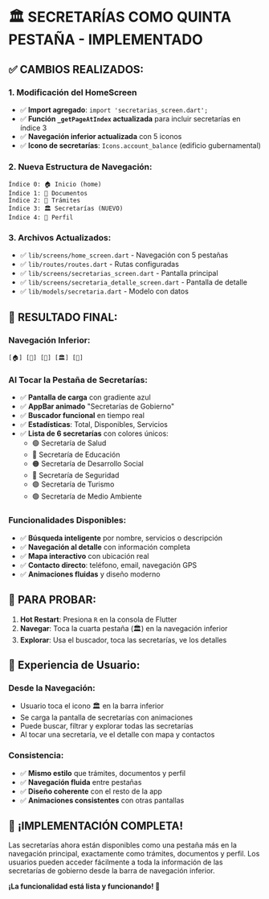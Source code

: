 # 🏛️ SECRETARÍAS COMO QUINTA PESTAÑA - IMPLEMENTADO

## ✅ **CAMBIOS REALIZADOS:**

### **1. Modificación del HomeScreen**
- ✅ **Import agregado**: `import 'secretarias_screen.dart';`
- ✅ **Función `_getPageAtIndex` actualizada** para incluir secretarías en índice 3
- ✅ **Navegación inferior actualizada** con 5 iconos
- ✅ **Icono de secretarías**: `Icons.account_balance` (edificio gubernamental)

### **2. Nueva Estructura de Navegación:**
```
Índice 0: 🏠 Inicio (home)
Índice 1: 📁 Documentos 
Índice 2: 📄 Trámites
Índice 3: 🏛️ Secretarías (NUEVO)
Índice 4: 👤 Perfil
```

### **3. Archivos Actualizados:**
- ✅ `lib/screens/home_screen.dart` - Navegación con 5 pestañas
- ✅ `lib/routes/routes.dart` - Rutas configuradas
- ✅ `lib/screens/secretarias_screen.dart` - Pantalla principal
- ✅ `lib/screens/secretaria_detalle_screen.dart` - Pantalla de detalle
- ✅ `lib/models/secretaria.dart` - Modelo con datos

## 🎯 **RESULTADO FINAL:**

### **Navegación Inferior:**
```
[🏠] [📁] [📄] [🏛️] [👤]
```

### **Al Tocar la Pestaña de Secretarías:**
- ✅ **Pantalla de carga** con gradiente azul
- ✅ **AppBar animado** "Secretarías de Gobierno"
- ✅ **Buscador funcional** en tiempo real
- ✅ **Estadísticas**: Total, Disponibles, Servicios
- ✅ **Lista de 6 secretarías** con colores únicos:
  - 🟢 Secretaría de Salud
  - 🔵 Secretaría de Educación  
  - 🟠 Secretaría de Desarrollo Social
  - 🔴 Secretaría de Seguridad
  - 🟣 Secretaría de Turismo
  - 🟢 Secretaría de Medio Ambiente

### **Funcionalidades Disponibles:**
- ✅ **Búsqueda inteligente** por nombre, servicios o descripción
- ✅ **Navegación al detalle** con información completa
- ✅ **Mapa interactivo** con ubicación real
- ✅ **Contacto directo**: teléfono, email, navegación GPS
- ✅ **Animaciones fluidas** y diseño moderno

## 🚀 **PARA PROBAR:**

1. **Hot Restart**: Presiona `R` en la consola de Flutter
2. **Navegar**: Toca la cuarta pestaña (🏛️) en la navegación inferior
3. **Explorar**: Usa el buscador, toca las secretarías, ve los detalles

## 📱 **Experiencia de Usuario:**

### **Desde la Navegación:**
- Usuario toca el icono 🏛️ en la barra inferior
- Se carga la pantalla de secretarías con animaciones
- Puede buscar, filtrar y explorar todas las secretarías
- Al tocar una secretaría, ve el detalle con mapa y contactos

### **Consistencia:**
- ✅ **Mismo estilo** que trámites, documentos y perfil
- ✅ **Navegación fluida** entre pestañas
- ✅ **Diseño coherente** con el resto de la app
- ✅ **Animaciones consistentes** con otras pantallas

## 🎉 **¡IMPLEMENTACIÓN COMPLETA!**

Las secretarías ahora están disponibles como una pestaña más en la navegación principal, exactamente como trámites, documentos y perfil. Los usuarios pueden acceder fácilmente a toda la información de las secretarías de gobierno desde la barra de navegación inferior.

**¡La funcionalidad está lista y funcionando! 🚀**